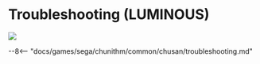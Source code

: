 # Troubleshooting (LUMINOUS)
<img src="/img/chunithm/sdhd/luminous.png">

--8<-- "docs/games/sega/chunithm/common/chusan/troubleshooting.md"
